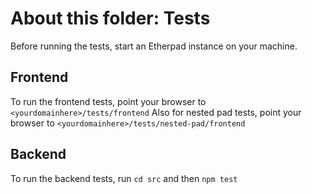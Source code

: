 # About this folder: Tests

Before running the tests, start an Etherpad instance on your machine.

## Frontend

To run the frontend tests, point your browser to `<yourdomainhere>/tests/frontend`
Also for nested pad tests, point your browser to `<yourdomainhere>/tests/nested-pad/frontend`

## Backend

To run the backend tests, run `cd src` and then `npm test`
